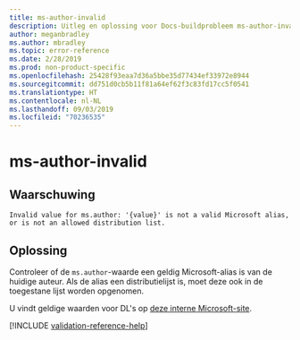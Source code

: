 ```yaml
---
title: ms-author-invalid
description: Uitleg en oplossing voor Docs-buildprobleem ms-author-invalid
author: meganbradley
ms.author: mbradley
ms.topic: error-reference
ms.date: 2/28/2019
ms.prod: non-product-specific
ms.openlocfilehash: 25428f93eaa7d36a5bbe35d77434ef33972e8944
ms.sourcegitcommit: dd751d0cb5b11f81a64ef62f3c83fd17cc5f0541
ms.translationtype: HT
ms.contentlocale: nl-NL
ms.lasthandoff: 09/03/2019
ms.locfileid: "70236535"
---
```

# <a name="ms-author-invalid"></a>ms-author-invalid

## <a name="warning"></a>Waarschuwing

`Invalid value for ms.author: '{value}' is not a valid Microsoft alias, or is not an allowed distribution list.`

## <a name="resolution"></a>Oplossing

Controleer of de `ms.author`-waarde een geldig Microsoft-alias is van de huidige auteur. Als de alias een distributielijst is, moet deze ook in de toegestane lijst worden opgenomen.

U vindt geldige waarden voor DL's op [deze interne Microsoft-site](https://docsmetadatatool.azurewebsites.net/allowlists).

<!--make sure to add this file to your includes folder and verify the path-->
[!INCLUDE [validation-reference-help](includes/validation-reference-help.md)]
